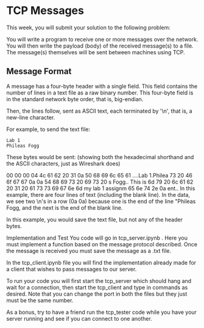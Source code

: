 # TCP Messages
This week, you will submit your solution to the following problem:

You will write a program to receive one or more messages over the network. You will then write the payload (body) of the received message(s) to a file. The message(s) themselves will be sent between machines using TCP.

## Message Format
A message has a four-byte header with a single field. This field contains the number of lines in a text file as a raw binary number. This four-byte field is in the standard network byte order, that is, big-endian.

Then, the lines follow, sent as ASCII text, each terminated by '\n', that is, a new-line character.

For example, to send the text file:
```
Lab 1
Phileas Fogg
```
These bytes would be sent: (showing both the hexadecimal shorthand and the ASCII characters, just as Wireshark does)

00 00 00 04 4c 61 62 20   31 0a 50 68 69 6c 65 61   ....Lab  1.Philea
73 20 46 6f 67 67 0a 0a   54 68 69 73 20 69 73 20   s Fogg.. This is
6d 79 20 6c 61 62 20 31   20 61 73 73 69 67 6e 6d   my lab 1  assignm
65 6e 74 2e 0a                                      ent..
In this example, there are four lines of text (including the blank line). In the data, we see two \n's in a row (0a 0a) because one is the end of the line "Phileas Fogg, and the next is the end of the blank line.

In this example, you would save the text file, but not any of the header bytes.

Implementation and Test
You code will go in tcp_server.ipynb . Here you must implement a function based on the message protocol described. Once the message is received you must save the message as a .txt file.

In the tcp_client.ipynb file you will find the implementation already made for a client that wishes to pass messages to our server.

To run your code you will first start the tcp_server which should hang and wait for a connection, then start the tcp_client and type in commands as desired. Note that you can change the port in both the files but they just must be the same number.

As a bonus, try to have a friend run the tcp_tester code while you have your server running and see if you can connect to one another.